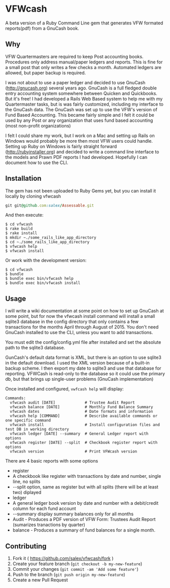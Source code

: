 # VFWcash

A beta version of a Ruby Command Line gem that generates VFW formated reports(pdf) from a GnuCash book.

## Why

VFW Quartermasters are required to keep Post accounting books. Procedures only address manual/paper ledgers and reports.
This is fine for a small post that only writes a few checks a month. Automated ledgers are allowed, but paper backup is 
required.

I was not about to use a paper ledger and decided to use GnuCash (http://gnucash.org) several years ago. GnuCash is a full fledged double entry accounting system somewhere between Quicken and Quickbooks.  But it's free!
I had developed a Rails Web Based system to help me with my Quartermaster tasks, but is was fairly customized, including my
interface to the GnuCash data.
The GnuCash was set up to use the VFW's version of Fund Based Accounting. This became fairly simple and
I felt it could be used by any Post or any organization that uses fund based accounting (most non-profit organizations)

I felt I could share my work, but I work on a Mac and setting up Rails on Windows would probably be more then most VFW
users could handle.  Setting up Ruby on Windows is fairly straight forward (http://rubyinstaller.org) and decided to
write a command line interface to the models and Prawn PDF reports I had developed. Hopefully I can document how to use the CLI.


## Installation

The gem has not been uploaded to Ruby Gems yet, but you can install it locally by cloning vfwcash

```ruby
git git@github.com:salex/Assessable.git
```

And then execute:

    $ cd vfwcash
    $ rake build
    $ rake install
    $ mkdir ~./some_rails_like_app_directory
    $ cd ~./some_rails_like_app_directory
    $ vfwcash help
    $ vfwcash install

Or work with the development version:

    $ cd vfwcash
    $ bundle
    $ bundle exec bin/vfwcash help
    $ bundle exec bin/vfwcash install

## Usage

I will write a wiki documentation at some point on how to set up GnuCash at some point, but for
now the vfwcash install command will install a small sqlite3 database in the config directory that
only contains a few transactions for the months April through August of 2015.  You don't need GnuCash 
installed to use the CLI, unless you want to add transactions.

You must edit the config/config.yml file after installed and set the absolute path to the sqlite3 database.

GunCash's default data format is XML, but there is an option to use sqlite3 in the default download. I used the
XML version because of a built-in backup scheme. I then export my date to sqlite3 and use that database for reporting.
VFWCash is read-only to the database so it could use the primary db, but that brings up single-user problems (GnuCash implementation)

Once installed and configured, `vwfcash help` will display:

    Commands:
      vfwcash audit [DATE]             # Trustee Audit Report 
      vfwcash balance [DATE]           # Monthly Fund Balance Summary 
      vfwcash dates                    # Date formats and information
      vfwcash help [COMMAND]           # Describe available commands or one specific command
      vfwcash install                  # Install configuration files and test DB in working directory
      vfwcash ledger [DATE] --summary  # General Ledger report with options
      vfwcash register [DATE] --split  # Checkbook register report with options
      vfwcash version                  # Print VFWcash version

There are 4 basic reports with some options

*  register
  *  A checkbook like register with transactions by date and number, single line, no splits
  *  --split option, same as register but with all splits (there will be at least two) diplayed
*  ledger
  *  A general ledger book version by date and number with a debit/credit column for each fund account
  *  --summary display summary balances only for all months
*  Audit - Produces a PDF version of VFW Form:  Trustees Audit Report (sumarizes tranactions by quarter)
* balance - Produces a summary of fund balances for a single month.

## Contributing

1. Fork it ( https://github.com/salex/vfwcash/fork )
2. Create your feature branch (`git checkout -b my-new-feature`)
3. Commit your changes (`git commit -am 'Add some feature'`)
4. Push to the branch (`git push origin my-new-feature`)
5. Create a new Pull Request
